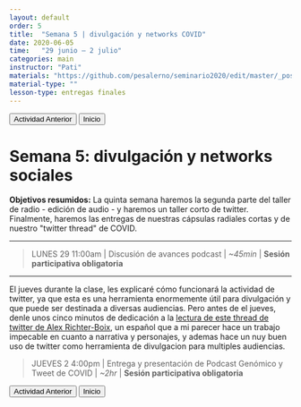 ```yaml
---
layout: default
order: 5
title:  "Semana 5 | divulgación y networks COVID"
date: 2020-06-05
time:   "29 junio – 2 julio"
categories: main
instructor: "Pati"
materials: "https://github.com/pesalerno/seminario2020/edit/master/_posts/2020-06-05-5_Semana_5.md"
material-type: ""
lesson-type: entregas finales
---
```


<a href="https://pesalerno.github.io/seminario2020/main/2020/06/04/4_Semana_4.html"><button>Actividad Anterior</button></a>		<a href="https://pesalerno.github.io/seminario2020/"><button>Inicio</button></a>  

# Semana 5: divulgación y networks sociales


**Objetivos resumidos:** La quinta semana haremos la segunda parte del taller de radio - edición de audio - y haremos un taller corto de twitter. Finalmente, haremos las entregas de nuestras cápsulas radiales cortas y de nuestro "twitter thread" de COVID. 


----------------
> LUNES 29 11:00am | Discusión de avances podcast | *~45min* | **Sesión participativa obligatoria**

--------------

El jueves durante la clase, les explicaré cómo funcionará la actividad de twitter, ya que esta es una herramienta enormemente útil para divulgación y que puede ser destinada a diversas audiencias. Pero antes de el jueves, denle unos cinco minutos de dedicación a la [lectura de este thread de twitter de Alex Richter-Boix](https://twitter.com/BoixRichter/status/1274730471574982663), un español que a mi parecer hace un trabajo impecable en cuanto a narrativa y personajes, y ademas hace un nuy buen uso de twitter como herramienta de divulgacion para multiples audiencias. 


 
> JUEVES 2 4:00pm | Entrega y presentación de Podcast Genómico y Tweet de COVID | *~2hr* | **Sesión participativa obligatoria**




<a href="https://pesalerno.github.io/seminario2020/main/2020/06/04/4_Semana_4.html"><button>Actividad Anterior</button></a>		<a href="https://pesalerno.github.io/seminario2020/"><button>Inicio</button></a>  






